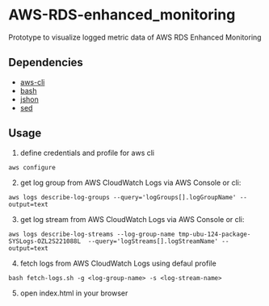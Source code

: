 # AWS-RDS-enhanced_monitoring
Prototype to visualize logged metric data of AWS RDS Enhanced Monitoring

## Dependencies

* [aws-cli](https://aws.amazon.com/cli/)
* [bash](https://www.gnu.org/software/bash/)
* [jshon](http://kmkeen.com/jshon/2011-02-15-13-46-51-602.html)
* [sed](http://www.gnu.org/software/sed/)

## Usage

1. define credentials and profile for aws cli
```
aws configure
```
2. get log group from AWS CloudWatch Logs via AWS Console or cli:
```
aws logs describe-log-groups --query='logGroups[].logGroupName' --output=text
```
3. get log stream from AWS CloudWatch Logs via AWS Console or cli:
```
aws logs describe-log-streams --log-group-name tmp-ubu-124-package-SYSLogs-OZL2S221088L  --query='logStreams[].logStreamName' --output=text
```
4. fetch logs from AWS CloudWatch Logs using defaul profile
```
bash fetch-logs.sh -g <log-group-name> -s <log-stream-name>
```
5. open index.html in your browser
